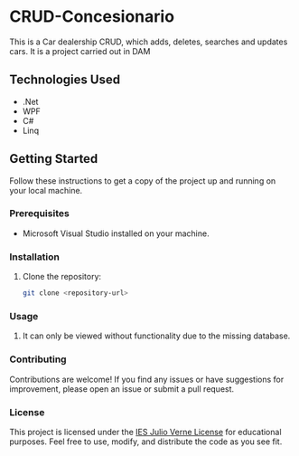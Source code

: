 # CRUD-Concesionario

This is a Car dealership CRUD, which adds, deletes, searches and updates cars. It is a project carried out in DAM

## Technologies Used

- .Net
- WPF
- C#
- Linq

## Getting Started

Follow these instructions to get a copy of the project up and running on your local machine.

### Prerequisites

- Microsoft Visual Studio installed on your machine.

### Installation

1. Clone the repository:
   ```bash
   git clone <repository-url>
   
### Usage

1. It can only be viewed without functionality due to the missing database.

### Contributing

Contributions are welcome! If you find any issues or have suggestions for improvement,
please open an issue or submit a pull request.

### License

This project is licensed under the [IES Julio Verne License](LICENSE) for educational purposes. 
Feel free to use, modify, and distribute the code as you see fit.
